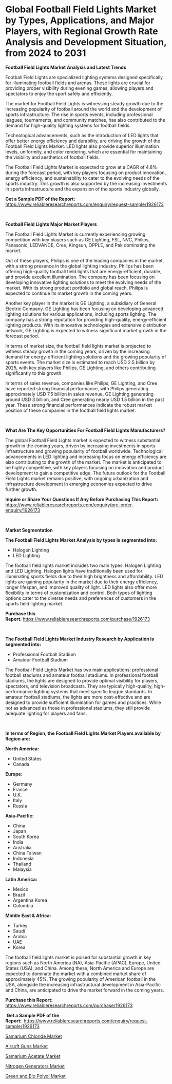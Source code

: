 <p><h1>Global Football Field Lights Market by Types, Applications, and Major Players, with Regional Growth Rate Analysis and Development Situation, from 2024 to 2031</h1></p><p><strong>Football Field Lights Market Analysis and Latest Trends</strong></p>
<p><p>Football Field Lights are specialized lighting systems designed specifically for illuminating football fields and arenas. These lights are crucial for providing proper visibility during evening games, allowing players and spectators to enjoy the sport safely and efficiently.</p><p>The market for Football Field Lights is witnessing steady growth due to the increasing popularity of football around the world and the development of sports infrastructure. The rise in sports events, including professional leagues, tournaments, and community matches, has also contributed to the demand for high-quality lighting systems for football fields.</p><p>Technological advancements, such as the introduction of LED lights that offer better energy efficiency and durability, are driving the growth of the Football Field Lights Market. LED lights also provide superior illumination levels, uniformity, and color rendering, which are essential for maintaining the visibility and aesthetics of football fields.</p><p>The Football Field Lights Market is expected to grow at a CAGR of 4.8% during the forecast period, with key players focusing on product innovation, energy efficiency, and sustainability to cater to the evolving needs of the sports industry. This growth is also supported by the increasing investments in sports infrastructure and the expansion of the sports industry globally.</p></p>
<p><strong>Get a Sample PDF of the Report:&nbsp;</strong> <a href="https://www.reliableresearchreports.com/enquiry/request-sample/1926173">https://www.reliableresearchreports.com/enquiry/request-sample/1926173</a></p>
<p>&nbsp;</p>
<p><strong>Football Field Lights Major Market Players</strong></p>
<p><p>The Football Field Lights Market is currently experiencing growing competition with key players such as GE Lighting, FSL, NVC, Philips, Panasonic, LEDVANCE, Cree, Kingsun, OPPLE, and Pak dominating the market. </p><p>Out of these players, Philips is one of the leading companies in the market, with a strong presence in the global lighting industry. Philips has been offering high-quality football field lights that are energy-efficient, durable, and provide excellent illumination. The company has been focusing on developing innovative lighting solutions to meet the evolving needs of the market. With its strong product portfolio and global reach, Philips is expected to continue its market growth in the coming years.</p><p>Another key player in the market is GE Lighting, a subsidiary of General Electric Company. GE Lighting has been focusing on developing advanced lighting solutions for various applications, including sports lighting. The company has a strong reputation for providing high-quality, energy-efficient lighting products. With its innovative technologies and extensive distribution network, GE Lighting is expected to witness significant market growth in the forecast period.</p><p>In terms of market size, the football field lights market is projected to witness steady growth in the coming years, driven by the increasing demand for energy-efficient lighting solutions and the growing popularity of sports events. The market size is estimated to reach USD 2.5 billion by 2025, with key players like Philips, GE Lighting, and others contributing significantly to this growth.</p><p>In terms of sales revenue, companies like Philips, GE Lighting, and Cree have reported strong financial performance, with Philips generating approximately USD 7.5 billion in sales revenue, GE Lighting generating around USD 3 billion, and Cree generating nearly USD 1.5 billion in the past year. These strong financial performances indicate the robust market position of these companies in the football field lights market.</p></p>
<p>&nbsp;</p>
<p><strong>What Are The Key Opportunities For Football Field Lights Manufacturers?</strong></p>
<p><p>The global Football Field Lights market is expected to witness substantial growth in the coming years, driven by increasing investments in sports infrastructure and growing popularity of football worldwide. Technological advancements in LED lighting and increasing focus on energy efficiency are also contributing to the growth of the market. The market is anticipated to be highly competitive, with key players focusing on innovation and product development to gain a competitive edge. The future outlook for the Football Field Lights market remains positive, with ongoing urbanization and infrastructure development in emerging economies expected to drive further growth.</p></p>
<p><strong>Inquire or Share Your Questions If Any Before Purchasing This Report:</strong> <a href="https://www.reliableresearchreports.com/enquiry/pre-order-enquiry/1926173">https://www.reliableresearchreports.com/enquiry/pre-order-enquiry/1926173</a></p>
<p>&nbsp;</p>
<p><strong>Market Segmentation</strong></p>
<p><strong>The Football Field Lights Market Analysis by types is segmented into:</strong></p>
<p><ul><li>Halogen Lighting</li><li>LED Lighting</li></ul></p>
<p><p>The football field lights market includes two main types: Halogen Lighting and LED Lighting. Halogen lights have traditionally been used for illuminating sports fields due to their high brightness and affordability. LED lights are gaining popularity in the market due to their energy efficiency, longer lifespan, and improved quality of light. LED lights also offer more flexibility in terms of customization and control. Both types of lighting options cater to the diverse needs and preferences of customers in the sports field lighting market.</p></p>
<p><strong>Purchase this Report:&nbsp;</strong><a href="https://www.reliableresearchreports.com/purchase/1926173">https://www.reliableresearchreports.com/purchase/1926173</a></p>
<p>&nbsp;</p>
<p><strong>The Football Field Lights Market Industry Research by Application is segmented into:</strong></p>
<p><ul><li>Professional Football Stadium</li><li>Amateur Football Stadium</li></ul></p>
<p><p>The Football Field Lights Market has two main applications: professional football stadiums and amateur football stadiums. In professional football stadiums, the lights are designed to provide optimal visibility for players, spectators, and television broadcasts. They are typically high-quality, high-performance lighting systems that meet specific league standards. In amateur football stadiums, the lights are more cost-effective and are designed to provide sufficient illumination for games and practices. While not as advanced as those in professional stadiums, they still provide adequate lighting for players and fans.</p></p>
<p>&nbsp;</p>
<p><strong>In terms of Region, the Football Field Lights Market Players available by Region are:</strong></p>
<p>
    <p> <strong> North America: </strong>
        <ul>
            <li>United States</li>
            <li>Canada</li>
        </ul>
        </p> 
    <p> <strong> Europe: </strong>
        <ul>
            <li>Germany</li>
            <li>France</li>
            <li>U.K.</li>
            <li>Italy</li>
            <li>Russia</li>
        </ul>
        </p> 
    <p> <strong> Asia-Pacific: </strong>
        <ul>
            <li>China</li>
            <li>Japan</li>
            <li>South Korea</li>
            <li>India</li>
            <li>Australia</li>
            <li>China Taiwan</li>
            <li>Indonesia</li>
            <li>Thailand</li>
            <li>Malaysia</li>
        </ul>
        </p> 
    <p> <strong> Latin America: </strong>
        <ul>
            <li>Mexico</li>
            <li>Brazil</li>
            <li>Argentina Korea</li>
            <li>Colombia</li>
        </ul>
        </p> 
    <p> <strong> Middle East & Africa: </strong>
        <ul>
            <li>Turkey</li>
            <li>Saudi</li>
            <li>Arabia</li>
            <li>UAE</li>
            <li>Korea</li>
        </ul>
    </p>
    </p>
<p><p>The football field lights market is poised for substantial growth in key regions such as North America (NA), Asia-Pacific (APAC), Europe, United States (USA), and China. Among these, North America and Europe are expected to dominate the market with a combined market share of approximately 45%. The growing popularity of American football in the USA, alongside the increasing infrastructural development in Asia-Pacific and China, are anticipated to drive the market forward in the coming years.</p></p>
<p><strong>Purchase this Report: </strong><a href="https://www.reliableresearchreports.com/purchase/1926173">https://www.reliableresearchreports.com/purchase/1926173</a></p>
<p>&nbsp;<strong>Get a Sample PDF of the Report:&nbsp;&nbsp;</strong><a href="https://www.reliableresearchreports.com/enquiry/request-sample/1926173">https://www.reliableresearchreports.com/enquiry/request-sample/1926173</a></p>
<p><strong></strong></p>
<p><p><a href="https://view.publitas.com/reportprime-1/samarium-chloride-market-size-and-growth-market-segmentation-regional-and-country-breakdowns-and-market-trends-for-period-from-2024-2031/">Samarium Chloride Market</a></p><p><a href="https://glittery-fuchsia-86a.notion.site/Airsoft-Guns-Market-Dynamics-2024-2031-Also-about-Its-Market-Trends-Projections-and-Opportunities-4e262812892b4bb5b2f4d9767d124348">Airsoft Guns Market</a></p><p><a href="https://view.publitas.com/reportprime-1/samarium-acetate-market-insights-market-players-and-forecast-till-2031/">Samarium Acetate Market</a></p><p><a href="https://acidic-farm-354.notion.site/Nitrogen-Generators-Market-Size-Market-Share-and-Global-Market-Analysis-Report-2024-2031-ed04da4100cc4635a50efed0ffb29c7b">Nitrogen Generators Market</a></p><p><a href="https://glittery-fuchsia-86a.notion.site/Green-and-Bio-Polyol-Market-Research-Report-The-Key-To-Successful-Business-Strategy-Forecasted-for--f4434e98634548c99b29b83440431294">Green and Bio Polyol Market</a></p></p>